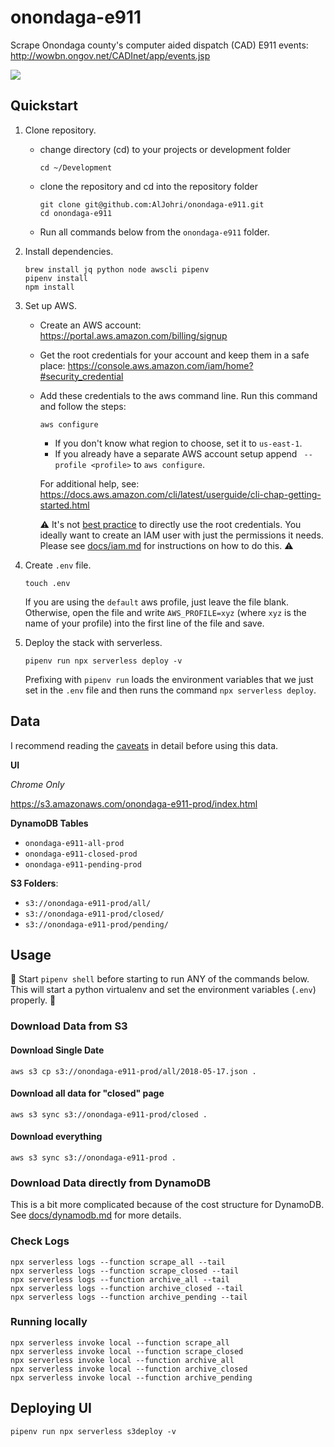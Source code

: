 # onondaga-e911

Scrape Onondaga county's computer aided dispatch (CAD) E911 events: http://wowbn.ongov.net/CADInet/app/events.jsp

![](https://i.imgur.com/Ht2tH4u.png)

## Quickstart

1. Clone repository.

	- change directory (cd) to your projects or development folder

		```
		cd ~/Development
		```

	- clone the repository and cd into the repository folder

		```
		git clone git@github.com:AlJohri/onondaga-e911.git
		cd onondaga-e911
		```

	- Run all commands below from the `onondaga-e911` folder.

2. Install dependencies.

	```
	brew install jq python node awscli pipenv
	pipenv install
	npm install
	```

3. Set up AWS.

	- Create an AWS account: https://portal.aws.amazon.com/billing/signup
	- Get the root credentials for your account and keep them in a safe place: https://console.aws.amazon.com/iam/home?#security_credential
	- Add these credentials to the aws command line. Run this command and follow the steps:

		```
		aws configure
		```

		- If you don't know what region to choose, set it to `us-east-1`.
		- If you already have a separate AWS account setup append ` --profile <profile>` to `aws configure`.

		For additional help, see: https://docs.aws.amazon.com/cli/latest/userguide/cli-chap-getting-started.html

		⚠️ It's not [best practice](https://docs.aws.amazon.com/general/latest/gr/root-vs-iam.html) to directly use the root credentials. You ideally want to create an IAM user with just the permissions it needs. Please see [docs/iam.md](./docs/iam.md) for instructions on how to do this. ⚠️

4. Create `.env` file.

	```
	touch .env
	```

	If you are using the `default` aws profile, just leave the file blank. Otherwise, open the file and write `AWS_PROFILE=xyz` (where `xyz` is the name of your profile) into the first line of the file and save.

5. Deploy the stack with serverless.

	```
	pipenv run npx serverless deploy -v
	```

	Prefixing with `pipenv run` loads the environment variables that we just set in the `.env` file and then runs the command `npx serverless deploy`.

## Data

I recommend reading the [caveats](./docs/caveats.md) in detail before using this data.

**UI**

_Chrome Only_

https://s3.amazonaws.com/onondaga-e911-prod/index.html

**DynamoDB Tables**

- `onondaga-e911-all-prod`
- `onondaga-e911-closed-prod`
- `onondaga-e911-pending-prod`

**S3 Folders**:

- `s3://onondaga-e911-prod/all/`
- `s3://onondaga-e911-prod/closed/`
- `s3://onondaga-e911-prod/pending/`

## Usage

🚨 Start `pipenv shell` before starting to run ANY of the commands below. This will start a python virtualenv and set the environment variables (`.env`) properly. 🚨

### Download Data from S3

#### Download Single Date

```
aws s3 cp s3://onondaga-e911-prod/all/2018-05-17.json .
```

#### Download all data for "closed" page

```
aws s3 sync s3://onondaga-e911-prod/closed .
```

#### Download everything

```
aws s3 sync s3://onondaga-e911-prod .
```

### Download Data directly from DynamoDB

This is a bit more complicated because of the cost structure for DynamoDB. See [docs/dynamodb.md](./docs/dynamodb.md) for more details.

### Check Logs

```
npx serverless logs --function scrape_all --tail
npx serverless logs --function scrape_closed --tail
npx serverless logs --function archive_all --tail
npx serverless logs --function archive_closed --tail
npx serverless logs --function archive_pending --tail
```

### Running locally

```
npx serverless invoke local --function scrape_all
npx serverless invoke local --function scrape_closed
npx serverless invoke local --function archive_all
npx serverless invoke local --function archive_closed
npx serverless invoke local --function archive_pending
```

## Deploying UI

```
pipenv run npx serverless s3deploy -v
```

<!--

Leaving this commented out to prevent anyone from ever running this.

### Undeploy All

🚨 This will delete the data (dynamo tables and s3 bucket)! 🚨

```
aws s3 rm --recursive s3://onondaga-e911-prod # need to delete contents of bucket before deleting the bucket itself
npx serverless remove -v
```

-->
